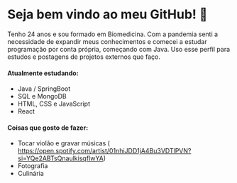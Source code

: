 # Seja bem vindo ao meu GitHub! 👋


Tenho 24 anos e sou formado em Biomedicina. Com a pandemia senti a necessidade de expandir meus conhecimentos e comecei a estudar programação por conta própria, começando com Java. Uso esse perfil para estudos e postagens de projetos externos que faço. 

#### Atualmente estudando:
- Java / SpringBoot
- SQL e MongoDB
- HTML, CSS e JavaScript
- React

#### Coisas que gosto de fazer:
- Tocar violão e gravar músicas ( https://open.spotify.com/artist/01nhiJDD1jA4Bu3VDTlPVN?si=YQe2ABTsQnaulkisqfIwYA)
- Fotografia
- Culinária

